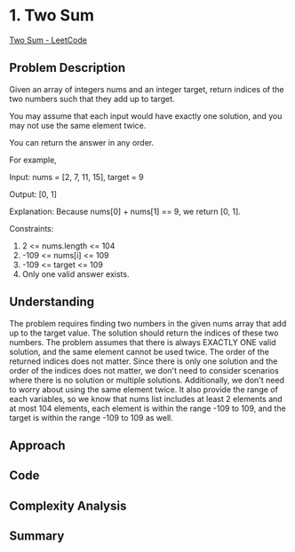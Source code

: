 # 1. Two Sum
[Two Sum - LeetCode](https://leetcode.com/problems/two-sum/description/)

## Problem Description
Given an array of integers nums and an integer target, return indices of the two numbers such that they add up to target. 

You may assume that each input would have exactly one solution, and you may not use the same element twice. 

You can return the answer in any order.

For example, 

Input: nums = [2, 7, 11, 15], target = 9

Output: [0, 1]

Explanation: Because nums[0] + nums[1] == 9, we return [0, 1].

Constraints:
1. 2 <= nums.length <= 104
2. -109 <= nums[i] <= 109
3. -109 <= target <= 109
4. Only one valid answer exists.
 
## Understanding
The problem requires finding two numbers in the given nums array that add up to the target value. The solution should return the indices of these two numbers. The problem assumes that there is always EXACTLY ONE valid solution, and the same element cannot be used twice. The order of the returned indices does not matter.
Since there is only one solution and the order of the indices does not matter, we don't need to consider scenarios where there is no solution or multiple solutions. Additionally, we don't need to worry about using the same element twice. It also provide the range of each variables, so we know that nums list includes at least 2 elements and at most 104 elements, each element is within the range -109 to 109, and the target is within the range -109 to 109 as well.

## Approach

## Code

## Complexity Analysis

## Summary

